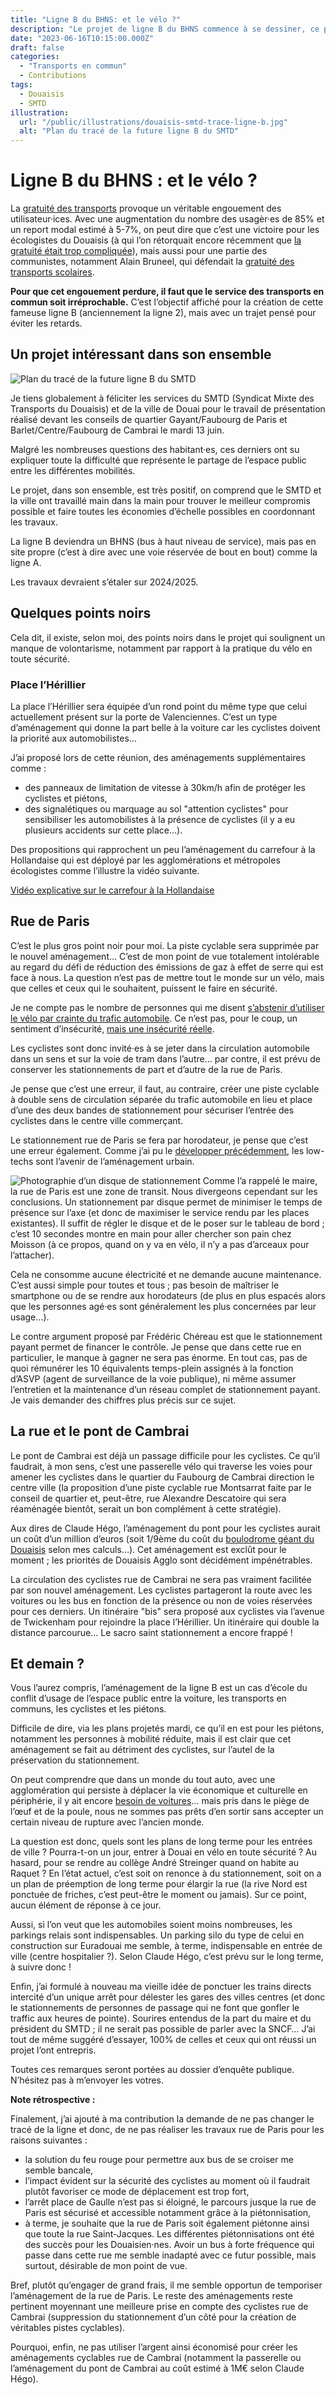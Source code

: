 ```yaml
---
title: "Ligne B du BHNS: et le vélo ?"
description: "Le projet de ligne B du BHNS commence à se dessiner, ce projet important mérite qu’on s’y penche un peu."
date: "2023-06-16T10:15:00.000Z"
draft: false
categories:
  - "Transports en commun"
  - Contributions
tags:
  - Douaisis
  - SMTD
illustration:
  url: "/public/illustrations/douaisis-smtd-trace-ligne-b.jpg"
  alt: "Plan du tracé de la future ligne B du SMTD"
---
```


# Ligne B du BHNS : et le vélo ?

La [gratuité des transports](./gratuite-des-transports-bilan-et-projections) provoque un véritable engouement des utilisateur·ices. Avec une augmentation du nombre des usagèr·es de 85% et un report modal estimé à 5-7%, on peut dire que c’est une victoire pour les écologistes du Douaisis (à qui l’on rétorquait encore récemment que [la gratuité était trop compliquée](https://www.lobservateur.fr/douaisis/2020/08/04/transports-du-douaisis-pourquoi-la-gratuite-est-compliquee/)), mais aussi pour une partie des communistes, notamment Alain Bruneel, qui défendait la [gratuité des transports scolaires](https://www.assemblee-nationale.fr/dyn/15/dossiers/gratuite_transports_scolaires).

**Pour que cet engouement perdure, il faut que le service des transports en commun soit irréprochable.** C’est l’objectif affiché pour la création de cette fameuse ligne B (anciennement la ligne 2), mais avec un trajet pensé pour éviter les retards.

## Un projet intéressant dans son ensemble

![Plan du tracé de la future ligne B du SMTD](/public/illustrations/douaisis-smtd-trace-ligne-b.jpg)

Je tiens globalement à féliciter les services du SMTD (Syndicat Mixte des Transports du Douaisis) et de la ville de Douai pour le travail de présentation réalisé devant les conseils de quartier Gayant/Faubourg de Paris et Barlet/Centre/Faubourg de Cambrai le mardi 13 juin.

Malgré les nombreuses questions des habitant·es, ces derniers ont su expliquer toute la difficulté que représente le partage de l’espace public entre les différentes mobilités.

Le projet, dans son ensemble, est très positif, on comprend que le SMTD et la ville ont travaillé main dans la main pour trouver le meilleur compromis possible et faire toutes les économies d’échelle possibles en coordonnant les travaux.

La ligne B deviendra un BHNS (bus à haut niveau de service), mais pas en site propre (c’est à dire avec une voie réservée de bout en bout) comme la ligne A.

Les travaux devraient s’étaler sur 2024/2025.

## Quelques points noirs

Cela dit, il existe, selon moi, des points noirs dans le projet qui soulignent un manque de volontarisme, notamment par rapport à la pratique du vélo en toute sécurité.

### Place l’Hérillier

La place l’Hérillier sera équipée d’un rond point du même type que celui actuellement présent sur la porte de Valenciennes. C’est un type d’aménagement qui donne la part belle à la voiture car les cyclistes doivent la priorité aux automobilistes…

J’ai proposé lors de cette réunion, des aménagements supplémentaires comme :

- des panneaux de limitation de vitesse à 30km/h afin de protéger les cyclistes et piétons,
- des signalétiques ou marquage au sol "attention cyclistes" pour sensibiliser les automobilistes à la présence de cyclistes (il y a eu plusieurs accidents sur cette place…).

Des propositions qui rapprochent un peu l’aménagement du carrefour à la Hollandaise qui est déployé par les agglomérations et métropoles écologistes comme l’illustre la vidéo suivante.

[Vidéo explicative sur le carrefour à la Hollandaise](https://www.youtube.com/watch?v=IBhxscREVxw "📺")

## Rue de Paris

C’est le plus gros point noir pour moi. La piste cyclable sera supprimée par le nouvel aménagement… C’est de mon point de vue totalement intolérable au regard du défi de réduction des émissions de gaz à effet de serre qui est face à nous. La question n’est pas de mettre tout le monde sur un vélo, mais que celles et ceux qui le souhaitent, puissent le faire en sécurité.

Je ne compte pas le nombre de personnes qui me disent [s’abstenir d’utiliser le vélo par crainte du trafic automobile](https://www.20minutes.fr/paris/3257635-20220323-insecurite-frein-pratique-feminine-velo-plus-pistes-cyclables-plus-femmes). Ce n’est pas, pour le coup, un sentiment d’insécurité, [mais une insécurité réelle](https://france3-regions.francetvinfo.fr/occitanie/haute-garonne/toulouse/sensation-d-insecurite-permanente-a-toulouse-un-cycliste-filme-ses-trajets-a-velo-pour-denoncer-les-incivilites-2242885.html).

Les cyclistes sont donc invité·es à se jeter dans la circulation automobile dans un sens et sur la voie de tram dans l’autre… par contre, il est prévu de conserver les stationnements de part et d’autre de la rue de Paris.

Je pense que c’est une erreur, il faut, au contraire, créer une piste cyclable à double sens de circulation séparée du trafic automobile en lieu et place d’une des deux bandes de stationnement pour sécuriser l’entrée des cyclistes dans le centre ville commerçant.

Le stationnement rue de Paris se fera par horodateur, je pense que c’est une erreur également. Comme j’ai pu le [développer précédemment](./amenagement-de-la-ville-creons-les-possibles#automatiser-ou-simplifier), les low-techs sont l’avenir de l’aménagement urbain.

![Photographie d’un disque de stationnement](/public/illustrations/disque-stationnement.jpg "🖼➡️") Comme l’a rappelé le maire, la rue de Paris est une zone de transit. Nous divergeons cependant sur les conclusions. Un stationnement par disque permet de minimiser le temps de présence sur l’axe (et donc de maximiser le service rendu par les places existantes). Il suffit de régler le disque et de le poser sur le tableau de bord ; c’est 10 secondes montre en main pour aller chercher son pain chez Moisson (à ce propos, quand on y va en vélo, il n’y a pas d’arceaux pour l’attacher).

Cela ne consomme aucune électricité et ne demande aucune maintenance. C’est aussi simple pour toutes et tous ; pas besoin de maîtriser le smartphone ou de se rendre aux horodateurs (de plus en plus espacés alors que les personnes agé·es sont généralement les plus concernées par leur usage…).

Le contre argument proposé par Frédéric Chéreau est que le stationnement payant permet de financer le contrôle. Je pense que dans cette rue en particulier, le manque à gagner ne sera pas énorme. En tout cas, pas de quoi rémunérer les 10 équivalents temps-plein assignés à la fonction d’ASVP (agent de surveillance de la voie publique), ni même assumer l’entretien et la maintenance d’un réseau complet de stationnement payant. Je vais demander des chiffres plus précis sur ce sujet.

## La rue et le pont de Cambrai

Le pont de Cambrai est déjà un passage difficile pour les cyclistes. Ce qu’il faudrait, à mon sens, c’est une passerelle vélo qui traverse les voies pour amener les cyclistes dans le quartier du Faubourg de Cambrai direction le centre ville (la proposition d’une piste cyclable rue Montsarrat faite par le conseil de quartier et, peut-être, rue Alexandre Descatoire qui sera réaménagée bientôt, serait un bon complément à cette stratégie).

Aux dires de Claude Hégo, l’aménagement du pont pour les cyclistes aurait un coût d’un million d’euros (soit 1/9ème du coût du [boulodrome géant du Douaisis](./inauguration-du-boulodrome-geant-du-douaisis) selon mes calculs…). Cet aménagement est exclût pour le moment ; les priorités de Douaisis Agglo sont décidément impénétrables.

La circulation des cyclistes rue de Cambrai ne sera pas vraiment facilitée par son nouvel aménagement. Les cyclistes partageront la route avec les voitures ou les bus en fonction de la présence ou non de voies réservées pour ces derniers. Un itinéraire "bis" sera proposé aux cyclistes via l’avenue de Twickenham pour rejoindre la place l’Hérillier. Un itinéraire qui double la distance parcourue… Le sacro saint stationnement a encore frappé !

## Et demain ?

Vous l’aurez compris, l’aménagement de la ligne B est un cas d’école du conflit d’usage de l’espace public entre la voiture, les transports en communs, les cyclistes et les piétons.

Difficile de dire, via les plans projetés mardi, ce qu’il en est pour les piétons, notamment les personnes à mobilité réduite, mais il est clair que cet aménagement se fait au détriment des cyclistes, sur l’autel de la préservation du stationnement.

On peut comprendre que dans un monde du tout auto, avec une agglomération qui persiste à déplacer la vie économique et culturelle en périphérie, il y ait encore [besoin de voitures](https://nicolasfroidure.fr/blog/quel-avenir-pour-l-automobile)… mais pris dans le piège de l’œuf et de la poule, nous ne sommes pas prêts d’en sortir sans accepter un certain niveau de rupture avec l’ancien monde.

La question est donc, quels sont les plans de long terme pour les entrées de ville ? Pourra-t-on un jour, entrer à Douai en vélo en toute sécurité ? Au hasard, pour se rendre au collège André Streinger quand on habite au Raquet ? En l’état actuel, c’est soit on renonce à du stationnement, soit on a un plan de préemption de long terme pour élargir la rue (la rive Nord est ponctuée de friches, c’est peut-être le moment ou jamais). Sur ce point, aucun élément de réponse à ce jour.

Aussi, si l’on veut que les automobiles soient moins nombreuses, les parkings relais sont indispensables. Un parking silo du type de celui en construction sur Euradouai me semble, à terme, indispensable en entrée de ville (centre hospitalier ?). Selon Claude Hégo, c’est prévu sur le long terme, à suivre donc !

Enfin, j’ai formulé à nouveau ma vieille idée de ponctuer les trains directs intercité d’un unique arrêt pour délester les gares des villes centres (et donc le stationnements de personnes de passage qui ne font que gonfler le traffic aux heures de pointe). Sourires entendus de la part du maire et du président du SMTD ; il ne serait pas possible de parler avec la SNCF… J’ai tout de même suggéré d’essayer, 100% de celles et ceux qui ont réussi un projet l’ont entrepris.

Toutes ces remarques seront portées au dossier d’enquête publique. N’hésitez pas à m’envoyer les votres.

**Note rétrospective :**

Finalement, j’ai ajouté à ma contribution la demande de ne pas changer le tracé de la ligne et donc, de ne pas réaliser les travaux rue de Paris pour les raisons suivantes :
- la solution du feu rouge pour permettre aux bus de se croiser me semble bancale,
- l’impact évident sur la sécurité des cyclistes au moment où il faudrait plutôt favoriser ce mode de déplacement est trop fort,
- l’arrêt place de Gaulle n’est pas si éloigné, le parcours jusque la rue de Paris est sécurisé et accessible notamment grâce à la piétonnisation,
- à terme, je souhaite que la rue de Paris soit également piétonne ainsi que toute la rue Saint-Jacques. Les différentes piétonnisations ont été des succès pour les Douaisien·nes. Avoir un bus à forte fréquence qui passe dans cette rue me semble inadapté avec ce futur possible, mais surtout, désirable de mon point de vue.

Bref, plutôt qu’engager de grand frais, il me semble opportun de temporiser l’aménagement de la rue de Paris. Le reste des aménagements reste pertinent moyennant une meilleure prise en compte des cyclistes rue de Cambrai (suppression du stationnement d’un côté pour la création de véritables pistes cyclables).

Pourquoi, enfin, ne pas utiliser l’argent ainsi économisé pour créer les aménagements cyclables rue de Cambrai (notamment la passerelle ou l’aménagement du pont de Cambrai au coût estimé à 1M€ selon Claude Hégo).
